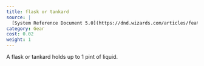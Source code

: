 ```yaml
---
title: flask or tankard
source: |
  [System Reference Document 5.0](https://dnd.wizards.com/articles/features/systems-reference-document-srd)
category: Gear
cost: 0.02
weight: 1
---
```


A flask or tankard holds up to 1 pint of liquid.

